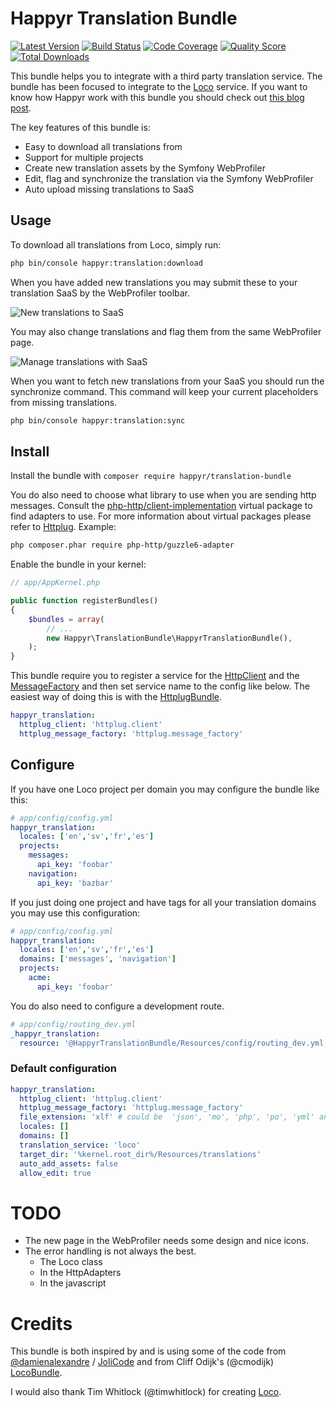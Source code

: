 # Happyr Translation Bundle

[![Latest Version](https://img.shields.io/github/release/Happyr/TranslationBundle.svg?style=flat-square)](https://github.com/Happyr/TranslationBundle/releases)
[![Build Status](https://img.shields.io/travis/Happyr/TranslationBundle.svg?style=flat-square)](https://travis-ci.org/Happyr/TranslationBundle)
[![Code Coverage](https://img.shields.io/scrutinizer/coverage/g/Happyr/TranslationBundle.svg?style=flat-square)](https://scrutinizer-ci.com/g/Happyr/TranslationBundle)
[![Quality Score](https://img.shields.io/scrutinizer/g/Happyr/TranslationBundle.svg?style=flat-square)](https://scrutinizer-ci.com/g/Happyr/TranslationBundle)
[![Total Downloads](https://img.shields.io/packagist/dt/happyr/translation-bundle.svg?style=flat-square)](https://packagist.org/packages/happyr/translation-bundle)

This bundle helps you to integrate with a third party translation service. The bundle has been focused to integrate to 
the [Loco](https://localise.biz) service. If you want to know how Happyr work with this bundle you should check out 
[this blog post](http://developer.happyr.com/how-happyr-work-with-symfony-translations).

The key features of this bundle is: 

* Easy to download all translations from
* Support for multiple projects
* Create new translation assets by the Symfony WebProfiler
* Edit, flag and synchronize the translation via the Symfony WebProfiler 
* Auto upload missing translations to SaaS 

## Usage

To download all translations from Loco, simply run:
``` bash
php bin/console happyr:translation:download
```

When you have added new translations you may submit these to your translation SaaS by the WebProfiler toolbar.

![New translations to SaaS](src/Resources/doc/images/missing-translation-example.gif)

You may also change translations and flag them from the same WebProfiler page. 

![Manage translations with SaaS](src/Resources/doc/images/edit-flag-sync-example.gif)

When you want to fetch new translations from your SaaS you should run the synchronize command. This command will
keep your current placeholders from missing translations. 

``` bash
php bin/console happyr:translation:sync
```

## Install

Install the bundle with `composer require happyr/translation-bundle`

You do also need to choose what library to use when you are sending http messages. Consult the [php-http/client-implementation](https://packagist.org/providers/php-http/client-implementation) virtual package to find adapters to use. For more information about virtual packages please refer to [Httplug](http://docs.httplug.io/en/latest/virtual-package/). Example:
``` bash
php composer.phar require php-http/guzzle6-adapter
```
Enable the bundle in your kernel:

``` php
// app/AppKernel.php

public function registerBundles()
{
    $bundles = array(
        // ...
        new Happyr\TranslationBundle\HappyrTranslationBundle(),
    );
}
```

This bundle require you to register a service for the [HttpClient](https://github.com/php-http/httplug/blob/master/src/HttpClient.php)
and the [MessageFactory](https://github.com/php-http/message-factory/blob/master/src/MessageFactory.php) and then set 
service name to the config like below. The easiest way of doing this is with the [HttplugBundle](https://github.com/php-http/HttplugBundle).

``` yaml
happyr_translation:
  httplug_client: 'httplug.client'
  httplug_message_factory: 'httplug.message_factory'	
```

## Configure

If you have one Loco project per domain you may configure the bundle like this: 
``` yaml
# app/config/config.yml
happyr_translation:
  locales: ['en','sv','fr','es']
  projects:
    messages:
      api_key: 'foobar' 
    navigation:
      api_key: 'bazbar' 
```

If you just doing one project and have tags for all your translation domains you may use this configuration:
``` yaml
# app/config/config.yml
happyr_translation:
  locales: ['en','sv','fr','es']
  domains: ['messages', 'navigation']
  projects:
    acme:
      api_key: 'foobar'   
```

You do also need to configure a development route. 
``` yaml
# app/config/routing_dev.yml
_happyr_translation:
  resource: '@HappyrTranslationBundle/Resources/config/routing_dev.yml'  
```

### Default configuration
``` yaml
happyr_translation:
  httplug_client: 'httplug.client'
  httplug_message_factory: 'httplug.message_factory'	
  file_extension: 'xlf' # could be  'json', 'mo', 'php', 'po', 'yml' and many more
  locales: []
  domains: []
  translation_service: 'loco'
  target_dir: '%kernel.root_dir%/Resources/translations'
  auto_add_assets: false
  allow_edit: true
```

# TODO

* The new page in the WebProfiler needs some design and nice icons.
* The error handling is not always the best. 
  * The Loco class
  * In the HttpAdapters
  * In the javascript
  

# Credits

This bundle is both inspired by and is using some of the code from [@damienalexandre](https://github.com/damienalexandre) / [JoliCode](http://jolicode.com/blog/translation-workflow-with-symfony2)
and from Cliff Odijk's (@cmodijk) [LocoBundle](https://github.com/JCID/JcidLocoBundle).

I would also thank Tim Whitlock (@timwhitlock) for creating [Loco](https://localise.biz).
